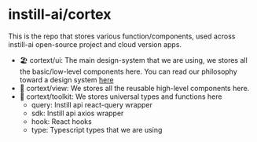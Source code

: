# instill-ai/cortex

This is the repo that stores various function/components, used across instill-ai open-source project and cloud version apps.

- 🏖️ cortext/ui: The main design-system that we are using, we stores all the basic/low-level components here. You can read our philosophy toward a design system [here](/packages/ui/README.md)
- 🗼 cortext/view: We stores all the reusable high-level components here.
- 🧰 cortext/toolkit: We stores universal types and functions here
  - query: Instill api react-query wrapper
  - sdk: Instill api axios wrapper
  - hook: React hooks
  - type: Typescript types that we are using